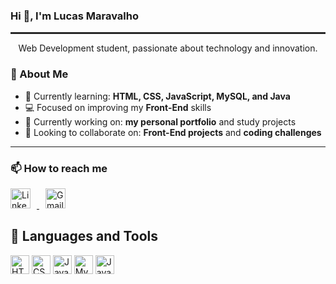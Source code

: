 ### Hi 👋, I'm Lucas Maravalho 
<hr style="border: 0.5px solid rgba(255, 255, 255, 0.1);" />

<p align="center">Web Development student, passionate about technology and innovation.</p>

### 🧠 About Me 

- 🌱 Currently learning: **HTML, CSS, JavaScript, MySQL, and Java**
- 💻 Focused on improving my **Front-End** skills
- 🔭 Currently working on: **my personal portfolio** and study projects
- 👯 Looking to collaborate on: **Front-End projects** and **coding challenges**

---

### 📫 How to reach me

<a href="https://www.linkedin.com/in/lucas-maravalho-7458b22bb/" target="_blank">
  <img src="https://cdn.jsdelivr.net/gh/devicons/devicon/icons/linkedin/linkedin-original.svg" alt="LinkedIn" width="32" style="margin-right:10px;">
</a>
<a href="mailto:lucasmavalho@gmail.com">
  <img src="https://upload.wikimedia.org/wikipedia/commons/4/4e/Gmail_Icon.png" alt="Gmail" width="32" style="margin-left:10px;">
</a>

## 🔧 Languages and Tools
 
<img src="https://cdn.jsdelivr.net/gh/devicons/devicon/icons/html5/html5-original.svg" width="30" alt="HTML5" /> <img src="https://cdn.jsdelivr.net/gh/devicons/devicon/icons/css3/css3-original.svg" width="30" alt="CSS3" /> <img src="https://cdn.jsdelivr.net/gh/devicons/devicon/icons/javascript/javascript-original.svg" width="30" alt="JavaScript" /> <img src="https://cdn.jsdelivr.net/gh/devicons/devicon/icons/mysql/mysql-original.svg" width="30" alt="MySQL" /> <img src="https://cdn.jsdelivr.net/gh/devicons/devicon/icons/java/java-original.svg" width="30" alt="Java" />


